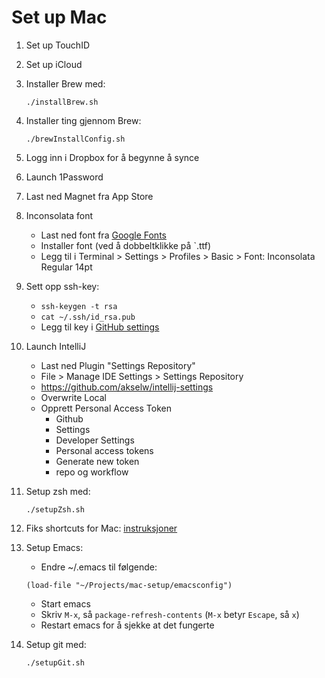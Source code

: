 # Set up Mac

1. Set up TouchID
2. Set up iCloud
3. Installer Brew med:

    ```
    ./installBrew.sh
    ```

4. Installer ting gjennom Brew:

    ```
    ./brewInstallConfig.sh
    ```

5. Logg inn i Dropbox for å begynne å synce
6. Launch 1Password
7. Last ned Magnet fra App Store
8. Inconsolata font
   - Last ned font fra [Google Fonts](https://fonts.google.com/specimen/Inconsolata)
   - Installer font (ved å dobbeltklikke på `.ttf)
   - Legg til i Terminal > Settings > Profiles > Basic > Font: Inconsolata Regular 14pt
9. Sett opp ssh-key:
   - `ssh-keygen -t rsa`
   - `cat ~/.ssh/id_rsa.pub`
   - Legg til key i [GitHub settings](https://github.com/settings/keys)
10. Launch IntelliJ
    - Last ned Plugin "Settings Repository"
    - File > Manage IDE Settings > Settings Repository
    - https://github.com/akselw/intellij-settings
    - Overwrite Local
    - Opprett Personal Access Token
        - Github
        - Settings
        - Developer Settings
        - Personal access tokens
        - Generate new token
        - repo og workflow
11. Setup zsh med:
   
    ```
    ./setupZsh.sh
    ```

12. Fiks shortcuts for Mac: [instruksjoner](./shortcuts.md)
13. Setup Emacs:
    - Endre ~/.emacs til følgende:
    ```
    (load-file "~/Projects/mac-setup/emacsconfig")
    ```
    - Start emacs
    - Skriv `M-x`, så `package-refresh-contents` (`M-x` betyr `Escape`, så `x`)
    - Restart emacs for å sjekke at det fungerte

14. Setup git med:

    ```
    ./setupGit.sh
    ```
